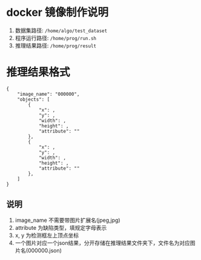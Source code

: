 # docker 镜像制作说明
1. 数据集路径: ```/home/algo/test_dataset```
2. 程序运行路径: ```/home/prog/run.sh```
3. 推理结果路径: ```/home/prog/result```

# 推理结果格式
```
{
    "image_name": "000000", 
    "objects": [
        {
            "x": ,
            "y": ,
            "width": ,
            "height": ,
            "attribute": ""
        },
        {
            "x": ,
            "y": ,
            "width": ,
            "height": ,
            "attribute": ""
        },
    ]
}
```

## 说明
1. image_name 不需要带图片扩展名(jpeg,jpg)
2. attribute 为缺陷类型，填规定字母表示
3. x, y 为检测框左上顶点坐标
4. 一个图片对应一个json结果，分开存储在推理结果文件夹下，文件名为对应图片名(000000.json)
